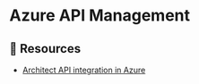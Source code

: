 # Azure API Management

## 📘 Resources
- [Architect API integration in Azure](https://docs.microsoft.com/en-us/learn/paths/architect-api-integration/)
